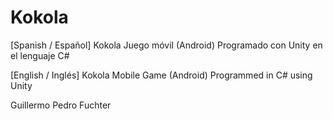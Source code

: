 # Kokola
[Spanish / Español]
Kokola Juego móvil (Android)
Programado con Unity en el lenguaje C#

[English / Inglés]
Kokola Mobile Game (Android)
Programmed in C# using Unity

Guillermo Pedro Fuchter

